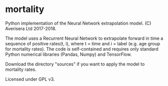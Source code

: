 # mortality
Python implementation of the Neural Network extrapolation model. (C) Averisera Ltd 2017-2018.

The model uses a Recurrent Neural Network to extrapolate forward in time a sequence of positive rates(t, i), where t = time and i = label
(e.g. age group for mortality rates). The code is self-contained and requires only standard Python numerical libraries (Pandas, Numpy) and
TensorFlow.

Download the directory "sources" if you want to apply the model to mortality rates.

Licensed under GPL v3.
